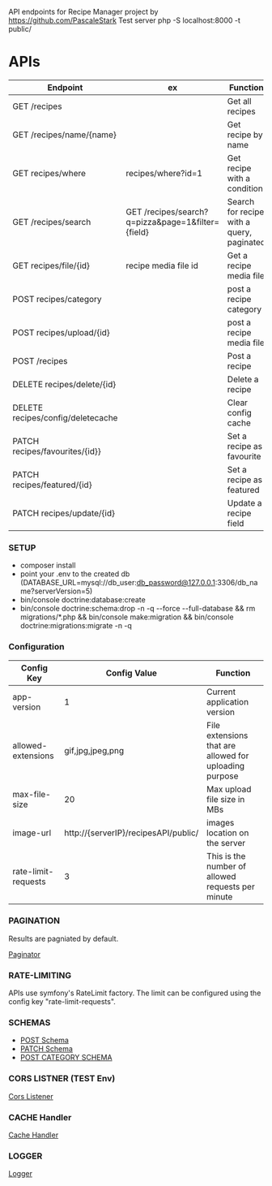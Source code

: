 
API endpoints for Recipe Manager project by https://github.com/PascaleStark
Test server php -S localhost:8000 -t public/
# APIs


| Endpoint | ex | Function|
| ------------- | ------------- | ------------- |
| GET /recipes  |   |  Get all recipes|
| GET /recipes/name/{name} |   | Get recipe by name|
| GET recipes/where |  recipes/where?id=1 | Get recipe with a condition |
| GET /recipes/search |  GET /recipes/search?q=pizza&page=1&filter={field}| Search for recipe with a query, paginated|
| GET recipes/file/{id} |  recipe media file id | Get a recipe media file |
| POST recipes/category |   | post a recipe category|
| POST recipes/upload/{id} |   | post a recipe media file |
| POST /recipes |   | Post a recipe |
| DELETE recipes/delete/{id} |   | Delete a recipe|
| DELETE recipes/config/deletecache |   | Clear config cache|
| PATCH recipes/favourites/{id}} |   | Set a recipe as favourite |
| PATCH recipes/featured/{id} |   | Set a recipe as featured |
| PATCH recipes/update/{id} |   | Update a recipe field |

### SETUP

- composer install
- point your .env to the created db (DATABASE_URL=mysql://db_user:db_password@127.0.0.1:3306/db_name?serverVersion=5)
- bin/console doctrine:database:create
- bin/console doctrine:schema:drop -n -q --force --full-database && rm migrations/*.php && bin/console make:migration && bin/console doctrine:migrations:migrate -n -q

### Configuration

| Config Key | Config Value | Function|
| ------------- | ------------- | ------------- |
| app-version  |  1 |  Current application version|
| allowed-extensions |  gif,jpg,jpeg,png |  File extensions that are allowed for uploading purpose|
| max-file-size  |  20 |  Max upload file size in MBs|
| image-url  |  http://{serverIP}/recipesAPI/public/ |  images location on the server|
| rate-limit-requests  |  3 | This is the number of allowed requests per minute|


### PAGINATION

Results are pagniated by default. 

[Paginator](https://github.com/danistark1/recipesAPI/blob/56188d03f725c3b9260c652595a3a442b7005b67/src/RecipesPaginator.php#L14)

### RATE-LIMITING

APIs use symfony's RateLimit factory. The limit can be configured using the config key "rate-limit-requests".

### SCHEMAS

- [POST Schema](https://github.com/danistark1/recipesAPI/blob/e72d887aff4d20b5800a77e6989412bb2f892825/src/RecipesPostSchema.php#L14)
- [PATCH Schema](https://github.com/danistark1/recipesAPI/blob/630cf61b148e26f5888c037aacfc1d9c5d280906/src/RecipesPatchSchema.php#L14)
- [POST CATEGORY SCHEMA](https://github.com/danistark1/recipesAPI/blob/52f96d6966c4cdea21e18979988792364e52a2c5/src/CategorySchema.php#L11)

### CORS LISTNER (TEST Env)

[Cors Listener](https://github.com/danistark1/recipesAPI/blob/a0887c10d501cd5595468c2c254a7a43d1024265/src/CorsListener.php#L10)

### CACHE Handler

[Cache Handler](https://github.com/danistark1/recipesAPI/blob/3711659bb06cb882eb83c3596d626047201c953c/src/RecipesCacheHandler.php#L20-L19)


### LOGGER

[Logger](https://github.com/danistark1/recipesAPI/blob/44a4f2230540b7e9db197a817f844141f5117de2/src/RecipesLogger.php#L14)
